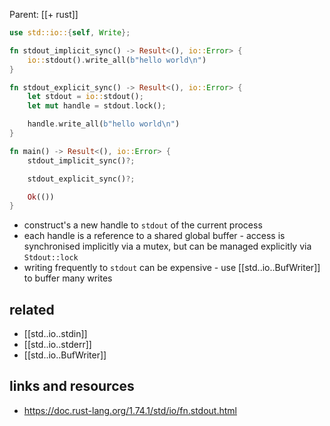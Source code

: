 Parent: [[+ rust]]

```rust
use std::io::{self, Write};

fn stdout_implicit_sync() -> Result<(), io::Error> {
    io::stdout().write_all(b"hello world\n")
}

fn stdout_explicit_sync() -> Result<(), io::Error> {
    let stdout = io::stdout();
    let mut handle = stdout.lock();

    handle.write_all(b"hello world\n")
}

fn main() -> Result<(), io::Error> {
    stdout_implicit_sync()?;

    stdout_explicit_sync()?;

    Ok(())
}
```

- construct's a new handle to `stdout` of the current process
- each handle is a reference to a shared global buffer - access is synchronised
    implicitly via a mutex, but can be managed explicitly via `Stdout::lock`
- writing frequently to `stdout` can be expensive - use [[std..io..BufWriter]]
    to buffer many writes

## related

- [[std..io..stdin]]
- [[std..io..stderr]]
- [[std..io..BufWriter]]

## links and resources

- https://doc.rust-lang.org/1.74.1/std/io/fn.stdout.html
